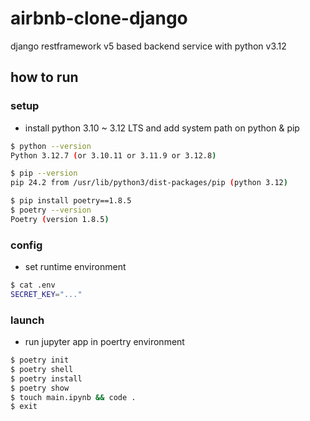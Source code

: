 # airbnb-clone-django
django restframework v5 based backend service with python v3.12


## how to run

### setup

-   install python 3.10 ~ 3.12 LTS and add system path on python & pip

```sh
$ python --version
Python 3.12.7 (or 3.10.11 or 3.11.9 or 3.12.8)

$ pip --version
pip 24.2 from /usr/lib/python3/dist-packages/pip (python 3.12)

$ pip install poetry==1.8.5
$ poetry --version
Poetry (version 1.8.5)
```

### config

-   set runtime environment

```sh
$ cat .env
SECRET_KEY="..."
```

### launch

-   run jupyter app in poertry environment

```sh
$ poetry init
$ poetry shell
$ poetry install
$ poetry show
$ touch main.ipynb && code .
$ exit
```

